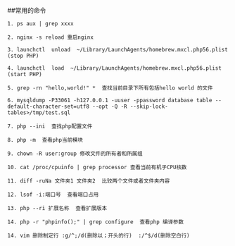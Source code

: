 ##常用的命令

`1. ps aux | grep xxxx`

`2. nginx -s reload 重启nginx`

`3. launchctl  unload  ~/Library/LaunchAgents/homebrew.mxcl.php56.plist (stop PHP)`

`4. launchctl  load  ~/Library/LaunchAgents/homebrew.mxcl.php56.plist (start PHP)`

`5. grep -rn "hello,world!" *  查找当前目录下所有包括hello world 的文件`

`6. mysqldump -P33061 -h127.0.0.1 -uuser -ppassword database table --default-character-set=utf8 --opt -Q -R --skip-lock-tables>/tmp/test.sql`

`7. php --ini  查找php配置文件`

`8. php -m  查看php当前模块`

`9. chown -R user:group 修改文件的所有者和所属组`

`10. cat /proc/cpuinfo | grep processor 查看当前有机子CPU核数`

`11. diff -ruNa 文件夹1 文件夹2  比较两个文件或者文件夹内容`

`12. lsof -i:端口号  查看端口占用`

`13. php --ri 扩展名称  查看扩展版本`

`14. php -r "phpinfo();" | grep configure  查看php 编译参数`

`14. vim 删除制定行 :g/^;/d(删除以；开头的行)  :/^$/d(删除空白行)`
